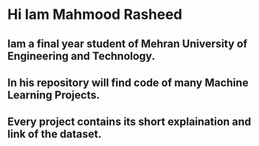 # Hi Iam Mahmood Rasheed

## Iam a final year student of Mehran University of Engineering and Technology.
## In his repository will find code of many Machine Learning Projects.
## Every project contains its short explaination and link of the dataset.
